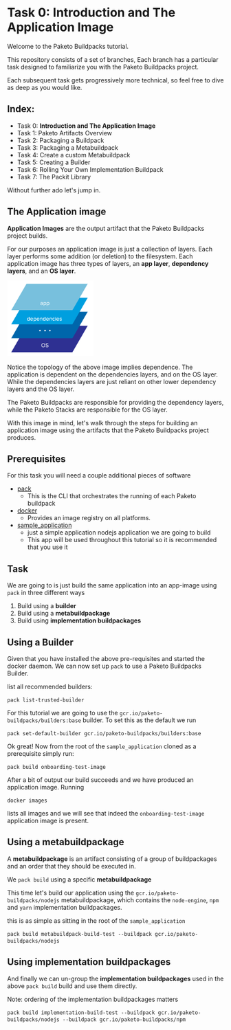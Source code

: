 # Task 0: Introduction and The Application Image

Welcome to the Paketo Buildpacks tutorial.

This repository consists of a set of branches,
Each branch has a particular task designed to familiarize
you with the Paketo Buildpacks project.

Each subsequent task gets progressively more technical,
so feel free to dive as deep as you would like.

Index:
-
- Task 0: **Introduction and The Application Image**
- Task 1: Paketo Artifacts Overview
- Task 2: Packaging a Buildpack
- Task 3: Packaging a Metabuildpack
- Task 4: Create a custom Metabuildpack
- Task 5: Creating a Builder
- Task 6: Rolling Your Own Implementation Buildpack
- Task 7: The Packit Library


Without further ado let's jump in.

## The Application image

**Application Images** are the output artifact that the Paketo Buildpacks project builds.

For our purposes an application image is just a collection of layers. Each layer performs some addition (or deletion) to the filesystem. Each application image has three types of layers, an **app layer**, **dependency layers**, and an **OS layer**.


<img src="assets/app_image.png" width="200">

Notice the topology of the above image implies dependence. The application is dependent on the dependencies layers, and on the OS layer. While the dependencies layers are just reliant on other lower dependency layers and the OS layer.

The Paketo Buildpacks are responsible for providing the dependency layers, while the Paketo Stacks are responsible for the OS layer.

With this image in mind, let's walk through the steps for building an application image using the artifacts that the Paketo Buildpacks project produces.

## Prerequisites

For this task you will need a couple additional pieces of software
 - [pack](https://buildpacks.io/docs/install-pack/)
   - This is the CLI that orchestrates the running of each Paketo buildpack
 - [docker](https://docs.docker.com/get-docker/)
   - Provides an image registry on all platforms.
 - [sample_application](https://github.com/dwillist/onboarding_application)
   - just a simple application nodejs application we are going to build
   - This app will be used throughout this tutorial so it is recommended that you use it


## Task

We are going to is just build the same application into an app-image using `pack` in three different ways
1. Build using a **builder**
1. Build using a **metabuildpackage**
1. Build using **implementation buildpackages**


##  Using a Builder
Given that you have installed the above pre-requisites and started the docker daemon. We can now set up `pack` to use a Paketo Buildpacks Builder.

list all recommended builders:

```
pack list-trusted-builder
```

For this tutorial we are going to use the `gcr.io/paketo-buildpacks/builders:base` builder.
To set this as the default we run

```
pack set-default-builder gcr.io/paketo-buildpacks/builders:base
```

Ok great! Now from the root of the `sample_application` cloned as a prerequisite simply run:
```
pack build onboarding-test-image
```

After a bit of output our build succeeds and we have produced an application image. Running
```
docker images
```
lists all images and we will see that indeed the `onboarding-test-image` application image is present.

## Using a metabuildpackage

A **metabuildpackage** is an artifact consisting of a group of buildpackages and an order that they should be executed in.

We `pack build` using a specific **metabuildpackage**

This time let's build our application using the `gcr.io/paketo-buildpacks/nodejs` metabuildpackage, which contains the `node-engine`, `npm` and `yarn` implementation buildpackages.

this is as simple as sitting in the root of the `sample_application`
```
pack build metabuildpack-build-test --buildpack gcr.io/paketo-buildpacks/nodejs
```

## Using implementation buildpackages

And finally we can un-group the **implementation buildpackages** used in the above `pack build` build and use them directly.

Note: ordering of the implementation buildpackages matters
```
pack build implementation-build-test --buildpack gcr.io/paketo-buildpacks/nodejs --buildpack gcr.io/paketo-buildpacks/npm
```
